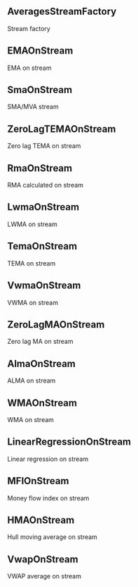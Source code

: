 ## AveragesStreamFactory

Stream factory

## EMAOnStream

EMA on stream

## SmaOnStream

SMA/MVA stream

## ZeroLagTEMAOnStream

Zero lag TEMA on stream

## RmaOnStream

RMA calculated on stream

## LwmaOnStream

LWMA on stream

## TemaOnStream

TEMA on stream

## VwmaOnStream

VWMA on stream

## ZeroLagMAOnStream

Zero lag MA on stream

## AlmaOnStream

ALMA on stream

## WMAOnStream

WMA on stream

## LinearRegressionOnStream

Linear regression on stream

## MFIOnStream

Money flow index on stream

## HMAOnStream

Hull moving average on stream

## VwapOnStream

VWAP average on stream